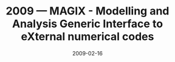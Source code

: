 ---
title: "2009 &mdash; MAGIX - Modelling and Analysis Generic Interface to eXternal numerical codes"
collection: talks
type: "Talk"
tag: academic
invited: 
permalink: \talks\2009-02-16-MAGIX---Modelling-and-Analysis-Generic-Interface-to-eXternal-numerical
paperurl: 
date: "2009-02-16"
venue: "MAGIX Project meeting"
location: "Cologne, Germany"
---